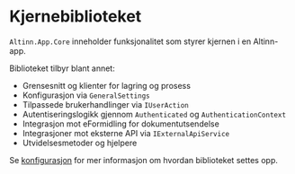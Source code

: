 # Kjernebiblioteket

`Altinn.App.Core` inneholder funksjonalitet som styrer kjernen i en Altinn-app.

Biblioteket tilbyr blant annet:

- Grensesnitt og klienter for lagring og prosess
- Konfigurasjon via `GeneralSettings`
- Tilpassede brukerhandlinger via `IUserAction`
- Autentiseringslogikk gjennom `Authenticated` og `AuthenticationContext`
- Integrasjon mot eFormidling for dokumentutsendelse
- Integrasjoner mot eksterne API via `IExternalApiService`
- Utvidelsesmetoder og hjelpere

Se [konfigurasjon](configuration.md) for mer informasjon om hvordan biblioteket settes opp.
